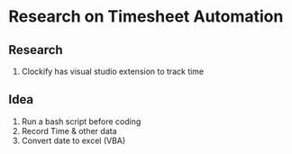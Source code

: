 # Research on Timesheet Automation

## Research
1. Clockify has visual studio extension to track time

## Idea
1. Run a bash script before coding
2. Record Time & other data 
3. Convert date to excel (VBA)